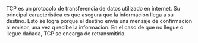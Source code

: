 TCP es un protocolo de transferencia de datos utilizado en internet. Su principal caracteristica es que asegura que la informacion llega a su destino. Esto se logra porque el destino envia una mensaje de confirmacion al emisor, una vez q recibe la informacion. En el caso de que no llegue o llegue dañada, TCP se encarga de retransmitirla.